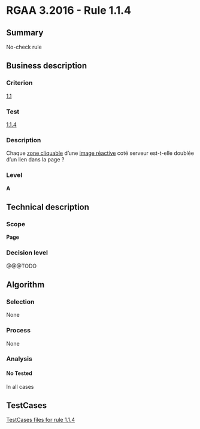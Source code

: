 # RGAA 3.2016 - Rule 1.1.4

## Summary
No-check rule


## Business description

### Criterion
[1.1](http://references.modernisation.gouv.fr/rgaa-accessibilite/criteres.html#crit-1-1)

### Test
[1.1.4](http://references.modernisation.gouv.fr/rgaa-accessibilite/criteres.html#test-1-1-4)

### Description
<div lang="fr">Chaque <a href="http://references.modernisation.gouv.fr/rgaa-accessibilite/glossaire.html#zone-cliquable">zone cliquable</a> d&#x2019;une <a href="http://references.modernisation.gouv.fr/rgaa-accessibilite/glossaire.html#image-ractive">image r&#xE9;active</a> cot&#xE9; serveur est-t-elle doubl&#xE9;e d&#x2019;un lien dans la page&nbsp;?</div>

### Level
**A**


## Technical description

### Scope
**Page**

### Decision level
@@@TODO


## Algorithm

### Selection
None

### Process
None

### Analysis

#### No Tested
In all cases


##  TestCases

[TestCases files for rule 1.1.4](https://github.com/Asqatasun/Asqatasun/tree/develop/rules/rules-rgaa3.2016/src/test/resources/testcases/rgaa32016/Rgaa32016Rule010104/)



